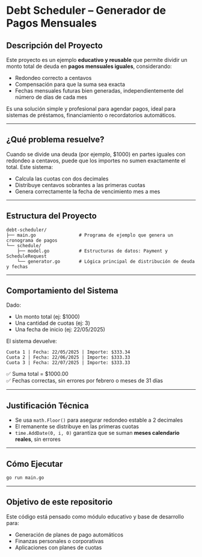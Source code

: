# Debt Scheduler – Generador de Pagos Mensuales

## Descripción del Proyecto

Este proyecto es un ejemplo **educativo y reusable** que permite dividir un monto total de deuda en **pagos mensuales iguales**, considerando:

- Redondeo correcto a centavos
- Compensación para que la suma sea exacta
- Fechas mensuales futuras bien generadas, independientemente del número de días de cada mes

Es una solución simple y profesional para agendar pagos, ideal para sistemas de préstamos, financiamiento o recordatorios automáticos.

---

## ¿Qué problema resuelve?

Cuando se divide una deuda (por ejemplo, $1000) en partes iguales con redondeo a centavos, puede que los importes no sumen exactamente el total. Este sistema:

- Calcula las cuotas con dos decimales
- Distribuye centavos sobrantes a las primeras cuotas
- Genera correctamente la fecha de vencimiento mes a mes

---

## Estructura del Proyecto

```
debt-scheduler/
├── main.go                # Programa de ejemplo que genera un cronograma de pagos
└── schedule/
    ├── model.go           # Estructuras de datos: Payment y ScheduleRequest
    └── generator.go       # Lógica principal de distribución de deuda y fechas
```

---

## Comportamiento del Sistema

Dado:
- Un monto total (ej: $1000)
- Una cantidad de cuotas (ej: 3)
- Una fecha de inicio (ej: 22/05/2025)

El sistema devuelve:
```
Cuota 1 | Fecha: 22/05/2025 | Importe: $333.34
Cuota 2 | Fecha: 22/06/2025 | Importe: $333.33
Cuota 3 | Fecha: 22/07/2025 | Importe: $333.33
```

✅ Suma total = $1000.00  
✅ Fechas correctas, sin errores por febrero o meses de 31 días

---

## Justificación Técnica

- Se usa `math.Floor()` para asegurar redondeo estable a 2 decimales
- El remanente se distribuye en las primeras cuotas
- `time.AddDate(0, i, 0)` garantiza que se suman **meses calendario reales**, sin errores

---

## Cómo Ejecutar

```bash
go run main.go
```

---

## Objetivo de este repositorio

Este código está pensado como módulo educativo y base de desarrollo para:

- Generación de planes de pago automáticos
- Finanzas personales o corporativas
- Aplicaciones con planes de cuotas

